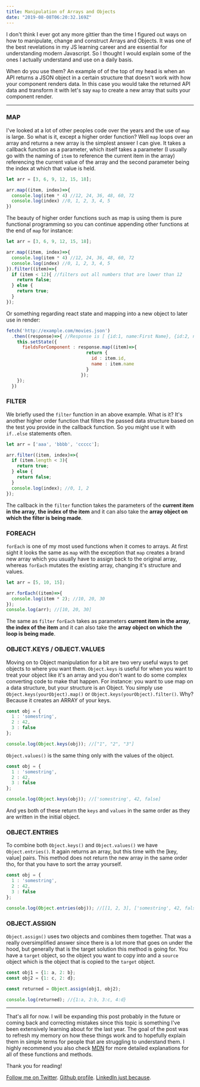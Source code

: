 ```yaml
---
title: Manipulation of Arrays and Objects
date: "2019-08-08T06:20:32.169Z"
---
```


I don't think I ever got any more gittier than the time I figured out ways on how to manipulate, change and construct Arrays and Objects. It was one of the best revelations in my JS learning career and are essential for understanding modern Javascript. So I thought I would explain some of the ones I actually understand and use on a daily basis.

When do you use them? An example of of the top of my head is when an API returns a JSON object in a certain structure that doesn't work with how your component renders data. In this case you would take the returned API data and transform it with let's say `map` to create a new array that suits your component render.

---

### MAP ###

I've looked at a lot of other peoples code over the years and the use of `map` is large. So what is it, except a higher order function? Well `map` loops over an array and returns a new array is the simplest answer I can give. It takes a callback function as a parameter, which itself takes a parameter (I usually go with the naming of `item` to reference the current item in the array) referencing the current value of the array and the second parameter being the index at which that value is held.

```javascript
let arr = [3, 6, 9, 12, 15, 18];

arr.map((item, index)=>{
  console.log(item * 4) //12, 24, 36, 48, 60, 72
  console.log(index) //0, 1, 2, 3, 4, 5
})
```

The beauty of higher order functions such as map is using them is pure functional programming so you can continue appending other functions at the end of `map` for instance:

```javascript
let arr = [3, 6, 9, 12, 15, 18];

arr.map((item, index)=>{
  console.log(item * 4) //12, 24, 36, 48, 60, 72
  console.log(index) //0, 1, 2, 3, 4, 5
}).filter((item)=>{
  if (item < 12){ //filters out all numbers that are lower than 12
    return false;
  } else {
    return true;
  }
});
```

Or something regarding react state and mapping into a new object to later use in render:
```javascript
fetch('http://example.com/movies.json')
  .then((response)=>{ //Response is [ {id:1, name:First Name}, {id:2, name:Second Name}, {id:3, name:Third Name} ]
    this.setState({
      fieldsForComponent : response.map((item)=>{
                              return {
                                id : item.id,
                                name : item.name
                              }
                            });
    });
  })
```

### FILTER ###

We briefly used the `filter` function in an above example. What is it? It's another higher order function that filters the passed data structure based on the test you provide in the callback function. So you might use it with `if..else` statements often.

```javascript
let arr = ['aaa', 'bbbb', 'ccccc'];

arr.filter((item, index)=>{
  if (item.length < 3){
    return true;
  } else {
    return false;
  }
  console.log(index); //0, 1, 2
});
```

The callback in the `filter` function takes the parameters of the **current item in the array**, **the index of the item** and it can also take the **array object on which the filter is being made**.

### FOREACH ###

`forEach` is one of my most used functions when it comes to arrays. At first sight it looks the same as `map` with the exception that `map` creates a brand new array which you usually have to assign back to the original array, whereas `forEach` mutates the existing array, changing it's structure and values.

```javascript
let arr = [5, 10, 15];

arr.forEach((item)=>{
  console.log(item * 2); //10, 20, 30
});
console.log(arr); //[10, 20, 30]
```

The same as `filter` `forEach` takes as parameters **current item in the array**, **the index of the item** and it can also take the **array object on which the loop is being made**.

### OBJECT.KEYS / OBJECT.VALUES ###

Moving on to Object manipulation for a bit are two very useful ways to get objects to where you want them. `Object.keys` is useful for when you want to treat your object like it's an array and you don't want to do some complex converting code to make that happen. For instance: you want to use map on a data structure, but your structure is an Object. You simply use `Object.keys(yourObject).map()` or `Object.keys(yourObject).filter()`. Why? Because it creates an ARRAY of your keys.

```javascript
const obj = {
  1 : 'somestring',
  2 : 42,
  3 : false
};

console.log(Object.keys(obj)); //["1", "2", "3"]
```

`Object.values()` is the same thing only with the values of the object.

```javascript
const obj = {
  1 : 'somestring',
  2 : 42,
  3 : false
};

console.log(Object.keys(obj)); //['somestring', 42, false]
```

And yes both of these return the `keys` and `values` in the same order as they are written in the initial object.

### OBJECT.ENTRIES ###

To combine both `Object.keys()` and `Object.values()` we have `Object.entries()`. It again returns an array, but this time with the [key, value] pairs. This method does not return the new array in the same order tho, for that you have to sort the array yourself.

```javascript
const obj = {
  1 : 'somestring',
  2 : 42,
  3 : false
};

console.log(Object.entries(obj)); //[[1, 2, 3], ['somestring', 42, false]] -> ORDER NOT GUARANTEED 
```

### OBJECT.ASSIGN ###

`Object.assign()` uses two objects and combines them together. That was a really oversimplified answer since there is a lot more that goes on under the hood, but generally that is the target solution this method is going for. You have a `target` object, so the object you want to copy into and a `source` object which is the object that is copied to the `target` object.

```javascript
const obj1 = {1: a, 2: b};
const obj2 = {1: c, 2: d};

const returned = Object.assign(obj1, obj2);

console.log(returned); //{1:a, 2:b, 3:c, 4:d} 
```

---

That's all for now. I will be expanding this post probably in the future or coming back and correcting mistakes since this topic is something I've been extensively learning about for the last year. The goal of the post was to refresh my memory on how these things work and to hopefully explain them in simple terms for people that are struggling to understand them. I highly recommend you also check [MDN](https://developer.mozilla.org/en-US/) for more detailed explanations for all of these functions and methods.

Thank you for reading!

[Follow me on Twitter](https://twitter.com/zasuh_).
[Github profile](https://github.com/zasuh).
[LinkedIn just because](https://www.linkedin.com/in/zasuhadolnik/).
